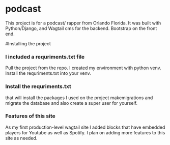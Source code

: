 # podcast
This project is for a podcast/ rapper from Orlando Florida.
It was built with Python/Django, and Wagtail cms for the backend. Bootstrap on the front end.

#Installing the project
### I included a requriments.txt file
Pull the project from the repo. I created my environment with python venv. Install the requriments.txt into your venv. 

### Install the requriments.txt
that will install the packages I used on the project makemigrations 
and migrate the database and also create a super user for yourself. 

### Features of this site
As my first production-level wagtail site I added blocks that have embedded players for Youtube as well as Spotify. I plan on adding more features to this site as needed. 
